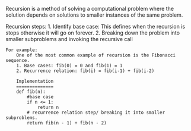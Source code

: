 Recursion is a method of solving a computational problem where the solution depends on solutions to smaller instances of the same problem.

Recursion steps:
    1. Identify base case: This defines when the recursion is stops otherwise it will   go on forever.
    2. Breaking down the problem into smaller subproblems and invoking the recursive call


    For example:
        One of the most common example of recursion is the Fibonacci sequence.
        1. Base cases: fib(0) = 0 and fib(1) = 1
        2. Recurrence relation: fib(i) = fib(i-1) + fib(i-2) 

        Implementation
        ==============
        def fib(n):
            #base case
            if n <= 1:
                return n
            # recurrence relation step/ breaking it into smaller subproblems.
            return fib(n - 1) + fib(n - 2)